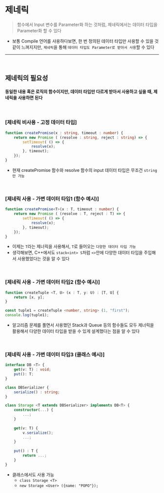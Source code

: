 # 제네릭
> 함수에서 Input 변수를 Parameter화 하는 것처럼, 제네릭에서는 데이터 타입을 Parameter화 할 수 있다
* 보통 Compile 언어를 사용하다보면, 한 번 정의된 데이터 타입만 사용할 수 있을 것 같이 느껴지지만, `제네릭`을 통해 `데이터 타입도 Parameter로 받아서 사용`할 수 있다

<hr>
<br>

## 제네릭의 필요성

#### 동일한 내용 혹은 로직의 함수이지만, 데이터 타입만 다르게 받아서 사용하고 싶을 때, 제네릭을 사용하면 된다

<br>

### [제네릭 비사용 - 고정 데이터 타입]

```TypeScript
function createPromise(x : string, timeout : number) {
    return new Promise ( (resolve : string, reject : string) => {
        setTimeout( () => {
            resolve(x);
        }, timeout);
    });
}
```
* 현재 createPromise 함수와 resolve 함수의 input 데이터 타입은 무조건 `string만 가능`

<br>

### [제네릭 사용 - 가변 데이터 타입1 (함수 예시)]

```TypeScript
function createPromise<T>(x : T, timeout : number) {
    return new Promise ( (resolve : T, reject : T) => {
        setTimeout( () => {
            resolve(x);
        }, timeout);
    });
}
```
* 이제는 `T`라는 제너릭을 사용해서, `T`로 들어오는 `다양한 데이터 타입 가능`
* 생각해보면, C++에서도 `stack<int> S`처럼 `<>`안에 다양한 데이터 타입을 주입해서 사용했었다는 것을 알 수 있다

<br>

### [제네릭 사용 - 가변 데이터 타입2 (함수 예시)]

```typescript
function createTuple <T, U> (x : T, y: U) : [T, U] {
    return [x, y];
}

const tuple1 = createTuple <number, string> (1, "first");
console.log(tuple1);
```
* 알고리즘 문제를 풀면서 사용했던 Stack과 Queue 등의 함수들도 모두 제너릭을 활용해서 다양한 데이터 타입을 받을 수 있게 설계했다는 점을 알 수 있다

<br>

### [제네릭 사용 - 가변 데이터 타입3 (클래스 예시)]

```typescript
interface DB <T> {
    get(v: T) : void;
    put(): T;
}

class DBSerializer {
    serialize() : string;
}

class Storage <T extends DBSerializer> implements DB<T> {
    constructor(...) {
        ...;
    }
    
    get(v: T) {
        v.serialize();
        ...;
    }
    
    put() : T {
        return ...;
    }
}
```
* 클래스에서도 사용 가능
    * `class Storage <T>`
    * `new Storage <User> ({name: "POPO"});`
